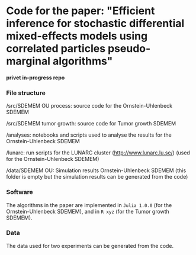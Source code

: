 # Code for the paper: "Efficient inference for stochastic differential mixed-effects models using correlated particles pseudo-marginal algorithms"

**privet in-progress repo**

### File structure

/src/SDEMEM OU process: source code for the Ornstein-Uhlenbeck SDEMEM

/src/SDEMEM tumor growth: source code for Tumor growth SDEMEM

/analyses: notebooks and scripts used to analyse the results for the Ornstein-Uhlenbeck SDEMEM

/lunarc: run scripts for the LUNARC cluster (http://www.lunarc.lu.se/) (used for the Ornstein-Uhlenbeck SDEMEM)

/data/SDEMEM OU: Simulation results Ornstein-Uhlenbeck SDEMEM (this folder is empty but the simulation results can be generated from the code)

### Software 

The algorithms in the paper are implemented in `Julia 1.0.0` (for the Ornstein-Uhlenbeck SDEMEM), and in `R xyz` (for the Tumor growth SDEMEM).

### Data 

The data used for two experiments can be generated from the code. 



